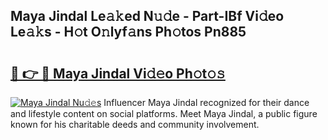 ## Maya Jindal Le𝚊𝚔ed N𝚞𝚍e - Part-IBf Vi𝚍eo Le𝚊𝚔s - H𝚘t O𝚗lyf𝚊ns Ph𝚘tos Pn885

# <h2><a href="http://hf3s8c.feru.top/?c=Maya+Jindal">🔗 👉 🔴 Maya Jindal Vi𝚍𝚎o Ph𝚘t𝚘𝚜</a></h2>

[![Maya Jindal Nu𝚍𝚎s](https://i.imgur.com/0TWrTi3.gif)](http://hf3s8c.feru.top/?c=Maya+Jindal)
Influencer Maya Jindal recognized for their dance and lifestyle content on social platforms. Meet Maya Jindal, a public figure known for his charitable deeds and community involvement. 
